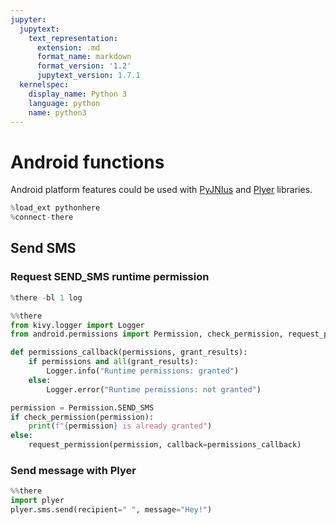 ```yaml
---
jupyter:
  jupytext:
    text_representation:
      extension: .md
      format_name: markdown
      format_version: '1.2'
      jupytext_version: 1.7.1
  kernelspec:
    display_name: Python 3
    language: python
    name: python3
---
```


# Android functions
Android platform features could be used with [PyJNIus](https://github.com/kivy/pyjnius) and [Plyer](https://github.com/kivy/plyer) libraries.

```python
%load_ext pythonhere
%connect-there
```

## Send SMS


### Request SEND_SMS runtime permission

```python
%there -bl 1 log
```

```python
%%there
from kivy.logger import Logger
from android.permissions import Permission, check_permission, request_permission

def permissions_callback(permissions, grant_results):
    if permissions and all(grant_results):
        Logger.info("Runtime permissions: granted")
    else:
        Logger.error("Runtime permissions: not granted")

permission = Permission.SEND_SMS
if check_permission(permission):
    print(f"{permission} is already granted")
else:
    request_permission(permission, callback=permissions_callback)
```

### Send message with Plyer

```python
%%there
import plyer
plyer.sms.send(recipient=" ", message="Hey!")
```
